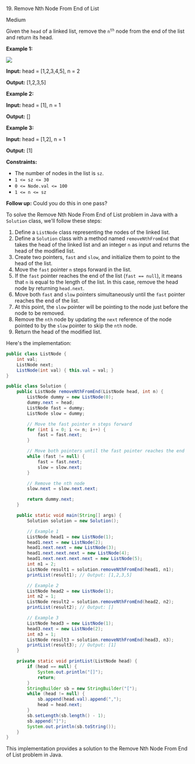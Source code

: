19\. Remove Nth Node From End of List

Medium

Given the `head` of a linked list, remove the <code>n<sup>th</sup></code> node from the end of the list and return its head.

**Example 1:**

![](https://assets.leetcode.com/uploads/2020/10/03/remove_ex1.jpg)

**Input:** head = [1,2,3,4,5], n = 2

**Output:** [1,2,3,5] 

**Example 2:**

**Input:** head = [1], n = 1

**Output:** [] 

**Example 3:**

**Input:** head = [1,2], n = 1

**Output:** [1] 

**Constraints:**

*   The number of nodes in the list is `sz`.
*   `1 <= sz <= 30`
*   `0 <= Node.val <= 100`
*   `1 <= n <= sz`

**Follow up:** Could you do this in one pass?

To solve the Remove Nth Node From End of List problem in Java with a `Solution` class, we'll follow these steps:

1. Define a `ListNode` class representing the nodes of the linked list.
2. Define a `Solution` class with a method named `removeNthFromEnd` that takes the head of the linked list and an integer `n` as input and returns the head of the modified list.
3. Create two pointers, `fast` and `slow`, and initialize them to point to the head of the list.
4. Move the `fast` pointer `n` steps forward in the list.
5. If the `fast` pointer reaches the end of the list (`fast == null`), it means that `n` is equal to the length of the list. In this case, remove the head node by returning `head.next`.
6. Move both `fast` and `slow` pointers simultaneously until the `fast` pointer reaches the end of the list.
7. At this point, the `slow` pointer will be pointing to the node just before the node to be removed.
8. Remove the `nth` node by updating the `next` reference of the node pointed to by the `slow` pointer to skip the `nth` node.
9. Return the head of the modified list.

Here's the implementation:

```java
public class ListNode {
    int val;
    ListNode next;
    ListNode(int val) { this.val = val; }
}

public class Solution {
    public ListNode removeNthFromEnd(ListNode head, int n) {
        ListNode dummy = new ListNode(0);
        dummy.next = head;
        ListNode fast = dummy;
        ListNode slow = dummy;

        // Move the fast pointer n steps forward
        for (int i = 0; i <= n; i++) {
            fast = fast.next;
        }

        // Move both pointers until the fast pointer reaches the end
        while (fast != null) {
            fast = fast.next;
            slow = slow.next;
        }

        // Remove the nth node
        slow.next = slow.next.next;

        return dummy.next;
    }

    public static void main(String[] args) {
        Solution solution = new Solution();

        // Example 1
        ListNode head1 = new ListNode(1);
        head1.next = new ListNode(2);
        head1.next.next = new ListNode(3);
        head1.next.next.next = new ListNode(4);
        head1.next.next.next.next = new ListNode(5);
        int n1 = 2;
        ListNode result1 = solution.removeNthFromEnd(head1, n1);
        printList(result1); // Output: [1,2,3,5]

        // Example 2
        ListNode head2 = new ListNode(1);
        int n2 = 1;
        ListNode result2 = solution.removeNthFromEnd(head2, n2);
        printList(result2); // Output: []

        // Example 3
        ListNode head3 = new ListNode(1);
        head3.next = new ListNode(2);
        int n3 = 1;
        ListNode result3 = solution.removeNthFromEnd(head3, n3);
        printList(result3); // Output: [1]
    }

    private static void printList(ListNode head) {
        if (head == null) {
            System.out.println("[]");
            return;
        }
        StringBuilder sb = new StringBuilder("[");
        while (head != null) {
            sb.append(head.val).append(",");
            head = head.next;
        }
        sb.setLength(sb.length() - 1);
        sb.append("]");
        System.out.println(sb.toString());
    }
}
```

This implementation provides a solution to the Remove Nth Node From End of List problem in Java.
